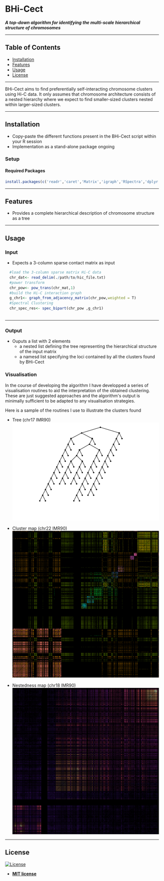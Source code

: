# BHi-Cect
***A top-down algorithm for identifying the multi-scale hierarchical structure of chromosomes***

---

## Table of Contents

- [Installation](#installation)
- [Features](#features)
- [Usage](#usage)
- [License](#license)

---

BHi-Cect aims to find preferentially self-interacting chromosome clusters using Hi-C data. It only assumes that chromosome architecture consists of a nested hierarchy where we expect to find smaller-sized clusters nested within larger-sized clusters.

---

## Installation

- Copy-paste the different functions present in the BHi-Cect script within your R session
- Implementation as a stand-alone package ongoing

### Setup

#### Required Packages

```r
install.packages(c('readr','caret','Matrix','igraph','RSpectra','dplyr','data.tree'))
```
---

## Features

- Provides a complete hierarchical description of chromosome structure as a tree

---

## Usage

### Input
- Expects a 3-column sparse contact matrix as input
```r
  #load the 3-column sparse matrix Hi-C data
  chr_dat<- read_delim(./path/to/hic_file.txt)
  #power transform
  chr_pow<- pow_trans(chr_mat,1)
  #build the Hi-C interaction graph
  g_chr1<- graph_from_adjacency_matrix(chr_pow,weighted = T)
  #Spectral Clustering
  chr_spec_res<- spec_bipart(chr_pow ,g_chr1)
  
```
---

### Output
- Ouputs a list with 2 elements 
  - a nested list defining the tree representing the hierarchical structure of the input matrix
  - a namesd list specifying the loci contained by all the clusters found by BHi-Cect
  
### Visualisation
In the course of developing the algorithm I have developped a series of visualisation routines to aid the interpretation of the obtained clustering. These are just suggested approaches and the algorithm's output is minimally sufficient to be adapted to any visualisation strategies.

Here is a sample of the routines I use to illustrate the clusters found

- Tree (chr17 IMR90)
![alt text](https://github.com/princeps091-binf/BHi-Cect/blob/master/images/tree.png)

- Cluster map (chr22 IMR90)
![alt text](https://github.com/princeps091-binf/BHi-Cect/blob/master/images/50kb_chr19_bencl.png)

- Nestedness map (chr18 IMR90)
![alt text](https://github.com/princeps091-binf/BHi-Cect/blob/master/images/top_dom_nest_chr18.png)
---

## License

[![License](http://img.shields.io/:license-mit-blue.svg?style=flat-square)](http://badges.mit-license.org)

- **[MIT license](http://opensource.org/licenses/mit-license.php)**



